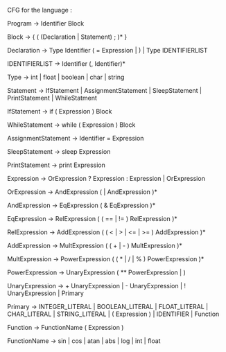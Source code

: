 CFG for the language :

Program -> Identifier Block

Block -> { ( (Declaration | Statement) ; )* }

Declaration -> Type Identifier ( = Expression |  ) | Type IDENTIFIERLIST

IDENTIFIERLIST -> Identifier (, Identifier)*

Type -> int | float | boolean | char | string

Statement -> IfStatement | AssignmentStatement | SleepStatement 
| PrintStatement | WhileStatment

IfStatement -> if ( Expression ) Block

WhileStatement -> while ( Expression ) Block

AssignmentStatement -> Identifier = Expression

SleepStatement -> sleep Expression

PrintStatement -> print Expression

Expression -> OrExpression ? Expression : Expression | OrExpression

OrExpression -> AndExpression ( | AndExpression )*

AndExpression -> EqExpression ( & EqExpression )*

EqExpression -> RelExpression ( ( == | != ) RelExpression )*

RelExpression -> AddExpression ( ( < | > | <= | >= ) AddExpression )*

AddExpression -> MultExpression ( ( + | - ) MultExpression )*

MultExpression -> PowerExpression ( ( * | / | % ) PowerExpression )*

PowerExpression -> UnaryExpression ( ** PowerExpression |   )

UnaryExpression -> + UnaryExpression | - UnaryExpression | ! UnaryExpression | Primary

Primary -> INTEGER_LITERAL | BOOLEAN_LITERAL ​| ​FLOAT_LITERAL | CHAR_LITERAL
 ​| ​STRING_LITERAL | ( Expression ) | IDENTIFIER | Function

Function -> FunctionName ( Expression )

FunctionName -> sin | cos | atan | abs | log | int | float



